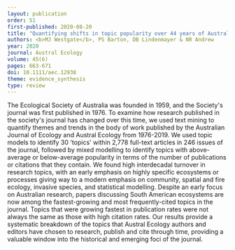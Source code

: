 ```yaml
---
layout: publication
order: 51
first-published: 2020-08-20
title: "Quantifying shifts in topic popularity over 44 years of Austral Ecology."
authors: <b>MJ Westgate</b>, PS Barton, DB Lindenmayer & NR Andrew
year: 2020
journal: Austral Ecology
volume: 45(6)
pages: 663-671
doi: 10.1111/aec.12938
theme: evidence_synthesis
type: review
---
```

The Ecological Society of Australia was founded in 1959, and the Society's journal was first published in 1976. To examine how research published in the society's journal has changed over this time, we used text mining to quantify themes and trends in the body of work published by the Australian Journal of Ecology and Austral Ecology from 1976-2019. We used topic models to identify 30 'topics' within 2,778 full-text articles in 246 issues of the journal, followed by mixed modelling to identify topics with above-average or below-average popularity in terms of the number of publications or citations that they contain. We found high interdecadal turnover in research topics, with an early emphasis on highly specific ecosystems or processes giving way to a modern emphasis on community, spatial and fire ecology, invasive species, and statistical modelling. Despite an early focus on Australian research, papers discussing South American ecosystems are now among the fastest-growing and most frequently-cited topics in the journal. Topics that were growing fastest in publication rates were not always the same as those with high citation rates. Our results provide a systematic breakdown of the topics that Austral Ecology authors and editors have chosen to research, publish and cite through time, providing a valuable window into the historical and emerging foci of the journal.